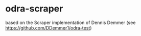 # odra-scraper

based on the Scraper implementation of Dennis Demmer (see https://github.com/DDemmer1/odra-test)
